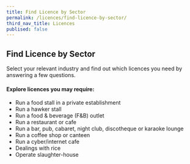 ```yaml
---
title: Find Licence by Sector
permalink: /licences/find-licence-by-sector/
third_nav_title: Licences
publised: false
---
```


## Find Licence by Sector

Select your relevant industry and find out which licences you need by answering a few questions.



#### Explore licences you may require:
- Run a food stall in a private establishment
- Run a hawker stall
- Run a food & beverage (F&B) outlet
- Run a restaurant or cafe
- Run a bar, pub, cabaret, night club, discotheque or karaoke lounge
- Run a coffee shop or canteen
- Run a cyber/internet cafe
- Dealings with rice
- Operate slaughter-house